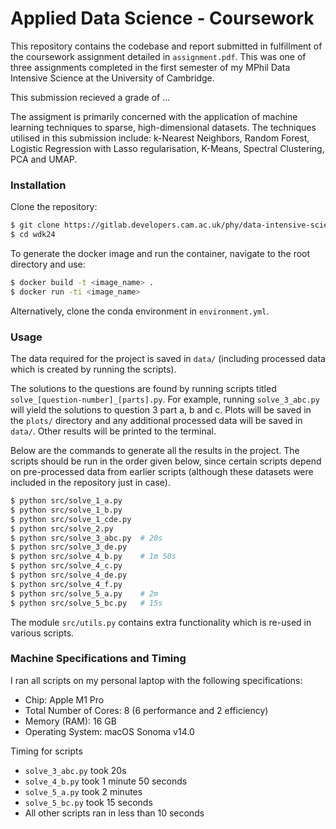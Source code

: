# Applied Data Science - Coursework

This repository contains the codebase and report submitted in fulfillment of the coursework assignment detailed in `assignment.pdf`. This was one of three assignments completed in the first semester of my MPhil Data Intensive Science at the University of Cambridge. 

This submission recieved a grade of ...

The assigment is primarily concerned with the application of machine learning techniques to sparse, high-dimensional datasets. The techniques utilised in this submission include: k-Nearest Neighbors, Random Forest, Logistic Regression with Lasso regularisation, K-Means, Spectral Clustering, PCA and UMAP. 

### Installation

Clone the repository:

```bash
$ git clone https://gitlab.developers.cam.ac.uk/phy/data-intensive-science-mphil/m1_assessment/wdk24.git
$ cd wdk24
```

To generate the docker image and run the container, navigate to the root directory and use:

```bash
$ docker build -t <image_name> .
$ docker run -ti <image_name>
```

Alternatively, clone the conda environment in `environment.yml`.

### Usage

The data required for the project is saved in `data/` (including processed data which is created by running the scripts).

The solutions to the questions are found by running scripts titled `solve_[question-number]_[parts].py`. For example, running `solve_3_abc.py` will yield the solutions to question 3 part a, b and c. Plots will be saved in the `plots/` directory and any additional processed data will be saved in `data/`. Other results will be printed to the terminal.

Below are the commands to generate all the results in the project. The scripts should be run in the order given below, since certain scripts depend on pre-processed data from earlier scripts (although these datasets were included in the repository just in case).

```bash
$ python src/solve_1_a.py    
$ python src/solve_1_b.py    
$ python src/solve_1_cde.py     
$ python src/solve_2.py      
$ python src/solve_3_abc.py  # 20s   
$ python src/solve_3_de.py    
$ python src/solve_4_b.py    # 1m 50s   
$ python src/solve_4_c.py   
$ python src/solve_4_de.py  
$ python src/solve_4_f.py   
$ python src/solve_5_a.py    # 2m  
$ python src/solve_5_bc.py   # 15s   
```

The module `src/utils.py` contains extra functionality which is re-used in various scripts.  

### Machine Specifications and Timing

I ran all scripts on my personal laptop with the following specifications:
- Chip:	Apple M1 Pro
- Total Number of Cores: 8 (6 performance and 2 efficiency)
- Memory (RAM): 16 GB
- Operating System: macOS Sonoma v14.0

Timing for scripts
- `solve_3_abc.py` took 20s
- `solve_4_b.py` took 1 minute 50 seconds
- `solve_5_a.py` took 2 minutes
- `solve_5_bc.py` took 15 seconds
- All other scripts ran in less than 10 seconds
